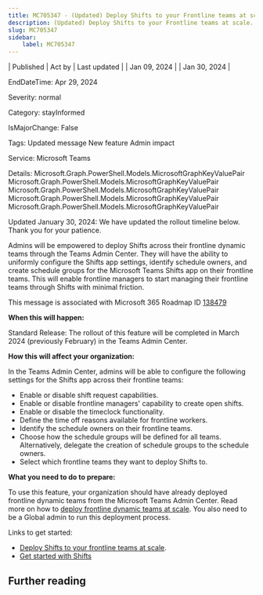 ```yaml
---
title: MC705347 - (Updated) Deploy Shifts to your Frontline teams at scale.
description: (Updated) Deploy Shifts to your Frontline teams at scale.
slug: MC705347
sidebar:
    label: MC705347
---
```



| Published | Act by | Last updated |
| Jan 09, 2024 |  | Jan 30, 2024 |

EndDateTime: Apr 29, 2024

Severity: normal

Category: stayInformed

IsMajorChange: False

Tags: Updated message New feature Admin impact

Service: Microsoft Teams

Details: Microsoft.Graph.PowerShell.Models.MicrosoftGraphKeyValuePair Microsoft.Graph.PowerShell.Models.MicrosoftGraphKeyValuePair Microsoft.Graph.PowerShell.Models.MicrosoftGraphKeyValuePair Microsoft.Graph.PowerShell.Models.MicrosoftGraphKeyValuePair Microsoft.Graph.PowerShell.Models.MicrosoftGraphKeyValuePair

<p style="">Updated January 30, 2024: We have updated the rollout timeline below. Thank you for your patience.</p><p style="">Admins will be empowered to deploy Shifts across their frontline dynamic teams through the Teams Admin Center. They will have the ability to uniformly configure the Shifts app settings, identify schedule owners, and create schedule groups for the Microsoft Teams Shifts app on their frontline teams. This will enable frontline managers to start managing their frontline teams through Shifts with minimal friction.</p>
<p>This message is associated with Microsoft 365 Roadmap ID <a href="https://www.microsoft.com/microsoft-365/roadmap?filters=&amp;searchterms=138479" target="_blank">138479</a></p>
<p><b>When this will happen:</b></p>

<p>Standard Release: The rollout of this feature will be completed in March 2024 (previously February) in the Teams Admin Center.</p>

<p><b>How this will affect your organization:</b></p>

<p>In the Teams Admin Center, admins will be able to configure the following settings for the Shifts app across their frontline teams:
</p><ul><li>Enable or disable shift request capabilities.
</li><li>Enable or disable frontline managers' capability to create open shifts.
</li><li>Enable or disable the timeclock functionality.
</li><li>Define the time off reasons available for frontline workers.
</li><li>Identify the schedule owners on their frontline teams.
</li><li>Choose how the schedule groups will be defined for all teams. Alternatively, delegate the creation of schedule groups to the schedule owners.</li><li>Select which frontline teams they want to deploy Shifts to.</li></ul>
<p><b>What you need to do to prepare:</b></p>
<p>To use this feature, your organization should have already deployed frontline dynamic teams from the Microsoft Teams Admin Center. Read more on how to <a href="https://learn.microsoft.com/en-us/microsoft-365/frontline/deploy-dynamic-teams-at-scale?view=o365-worldwide" target="_blank">deploy frontline dynamic teams at scale</a>. You also need to be a Global admin to run this deployment process.<br></p><p>Links to get started:</p><ul><li><a href="https://learn.microsoft.com/en-us/microsoft-365/frontline/deploy-shifts-at-scale?view=o365-worldwide" target="_blank">Deploy Shifts to your frontline teams at scale</a>.</li><li><a href="https://learn.microsoft.com/en-us/microsoft-365/frontline/shifts-for-teams-landing-page?view=o365-worldwide" target="_blank">Get started with Shifts</a></li></ul>

## Further reading
